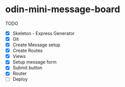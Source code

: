 # odin-mini-message-board

TODO

- [x] Skeleton - Express Generator
- [x] Git
- [x] Create Message setup
- [x] Create Routes
- [x] Views
- [x] Setup message form
- [x] Submit button
- [x] Router
- [ ] Deploy
